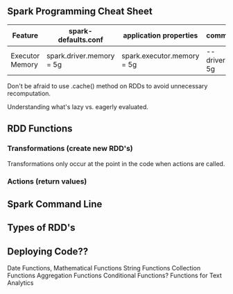 <section data-type="appendix">

# Spark Programming Cheat Sheet

Feature         | spark-defaults.conf      | application properties     | command line
--------------- | ------------------------ | -------------------------- | ------------------
Executor Memory | spark.driver.memory = 5g | spark.executor.memory = 5g | --driver.memory 5g

Don't be afraid to use .cache() method on RDDs to avoid unnecessary recomputation.

Understanding what's lazy vs. eagerly evaluated.

## RDD Functions
### Transformations (create new RDD's)
Transformations only occur at the point in the code when actions are called.

### Actions (return values)
## Spark Command Line
## Types of RDD's
## Deploying Code??
Date Functions, Mathematical Functions String Functions Collection Functions Aggregation Functions Conditional Functions? Functions for Text Analytics

</section>
